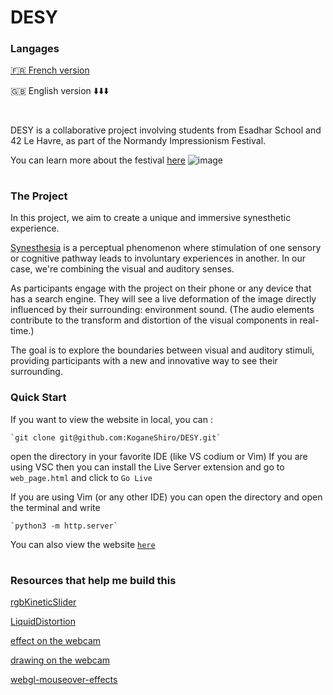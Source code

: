 # DESY

### Langages
[🇫🇷 French version](https://github.com/KoganeShiro/DESY/blob/main/README%20(fr).md)

🇬🇧 English version ⬇️⬇️⬇️

#

DESY is a collaborative project involving students from Esadhar School and 42 Le Havre, as part of the Normandy Impressionism Festival.

You can learn more about the festival [here](https://www.normandie-impressionniste.fr/en)
![image](https://github.com/KoganeShiro/desy/assets/126095786/c3f5f0df-1095-4d5a-93fe-ec71be1ea26e)

#
### The Project
In this project, we aim to create a unique and immersive synesthetic experience.

[Synesthesia](https://en.wikipedia.org/wiki/Synesthesia) is a perceptual phenomenon where stimulation of one sensory or cognitive pathway leads to involuntary experiences in another. In our case, we're combining the visual and auditory senses.

As participants engage with the project on their phone or any device that has a search engine.
They will see a live deformation of the image directly influenced by their surrounding: environment sound. (The audio elements contribute to the transform and distortion of the visual components in real-time.)
<!--
image or video
-->
The goal is to explore the boundaries between visual and auditory stimuli, providing participants with a new and innovative way to see their surrounding.


### Quick Start
If you want to view the website in local, you can :

    `git clone git@github.com:KoganeShiro/DESY.git`
    
  open the directory in your favorite IDE (like VS codium or Vim)
  If you are using VSC then you can install the Live Server extension and go to `web_page.html` and click to `Go Live`

  If you are using Vim (or any other IDE) you can open the directory and open the terminal and write
  
    `python3 -m http.server`

You can also view the website [`here`](https://koganeshiro.github.io/DESY/index.html)

#

#
### Resources that help me build this
[rgbKineticSlider](https://github.com/hmongouachon/rgbKineticSlider/tree/master)

[LiquidDistortion](https://github.com/codrops/LiquidDistortion/)

[effect on the webcam](https://github.com/EliasHasle/EliasHasle.github.io/tree/master)

[drawing on the webcam](https://jrlazz.eu5.org/anim/ontv.html)

[webgl-mouseover-effects](https://github.com/akella/webgl-mouseover-effects)
